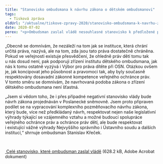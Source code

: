 ```yaml
---
title: "Stanovisko ombudsmana k návrhu zákona o dětském ombudsmanovi"
tags:
  - Tisková zpráva
oldUrl: "/aktualne/tiskove-zpravy-2020/stanovisko-ombudsmana-k-navrhu-zakona-o-detskem-ombudsmanovi"
date: 2020-07-02
perex: "<p>Ombudsman zaslal vládě nesouhlasné stanovisko k předložené podobě návrhu zákona o zřízení ochránce práv dětí. Výhrady se netýkají zřízení dětského ombudsmana samotného, ale pouze tohoto konkrétního návrhu zákona, který předpokládá přenesení veškeré agendy veřejného ochránce práv na dětského ombudsmana podle kritéria věku.</p>"
---
```


<!-- imported from the old website -->

<p>„Obecně se domnívám, že nezáleží na tom jak se instituce, která chrání určitá práva, nazývá, ale na tom, zda jsou tato práva dostatečně chráněna. Pokud ve veřejnosti existuje přesvědčení, že ohledně práv dětí tomu tak u nás dosud není, pak podporuji zřízení institutu dětského ombudsmana, jak nás k tomu ostatně vyzývá i Výbor pro práva dítěte při OSN. Otázkou ovšem je, jak koncipovat jeho působnost a pravomoci tak, aby byly současně respektovány dosavadní zákonné kompetence veřejného ochránce práv. V tomto směru se domnívám, že navrhovaná podoba zákona o zřízení dětského ombudsmana není šťastná.</p> <p>„Jsem si vědom toho, že i přes případné negativní stanovisko vlády bude návrh zákona projednáván v Poslanecké sněmovně. Jsem proto připraven podílet se na vypracování komplexního pozměňovacího návrhu zákona, který bude, více než předkládaný návrh, respektovat nejen naše legislativní výhrady týkající se vzájemného vztahu a možné budoucí spolupráce veřejného ochránce práv a ochránce práv dětí, ale bude respektovat i existující vážné výhrady Nejvyššího správního i Ústavního soudu a dalších institucí,“ shrnuje ombudsman Stanislav Křeček.</p> <p> </p> <p><a title="Otevření do nového okna" href="/uploads-import/Zvlastni_opravneni/Vlada/Stanovisko-detsky-ombudman.pdf" target="_blank"><img alt="" src="https://www.ochrance.cz/typo3/ext/od_linkdesc/icons/pdf.gif" class="od_linkdesc_icon" /> Celé stanovisko, které ombudsman zaslal vládě</a> (628.2 kB, Adobe Acrobat dokument)</p>
